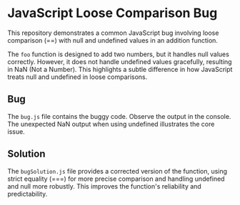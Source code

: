 # JavaScript Loose Comparison Bug

This repository demonstrates a common JavaScript bug involving loose comparison (==) with null and undefined values in an addition function.

The `foo` function is designed to add two numbers, but it handles null values correctly. However, it does not handle undefined values gracefully, resulting in NaN (Not a Number). This highlights a subtle difference in how JavaScript treats null and undefined in loose comparisons.

## Bug
The `bug.js` file contains the buggy code.  Observe the output in the console.  The unexpected NaN output when using undefined illustrates the core issue.

## Solution
The `bugSolution.js` file provides a corrected version of the function, using strict equality (===) for more precise comparison and handling undefined and null more robustly.  This improves the function's reliability and predictability.  
